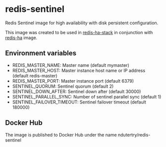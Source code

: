 # redis-sentinel

Redis Sentinel image for high availability with disk persistent configuration.

This image was created to be used in [redis-ha-stack](https://github.com/nicolas-dutertry/redis-ha-stack) in conjunction with [redis-ha](https://github.com/nicolas-dutertry/redis-ha) image.

## Environment variables
* REDIS_MASTER_NAME: Master name (default mymaster)
* REDIS_MASTER_HOST: Master instance host name or IP address (default redis-master)
* REDIS_MASTER_PORT: Master instance port (default 6379)
* SENTINEL_QUORUM: Sentinel quorum (default 2)
* SENTINEL_DOWN_AFTER: Sentinel down after (default 30000)
* SENTINEL_PARALLEL_SYNC: Number of sentinel parallel sync (default 1)
* SENTINEL_FAILOVER_TIMEOUT: Sentinel failover timeout (default 180000)

## Docker Hub

The image is published to Docker Hub under the name ndutertry/redis-sentinel
